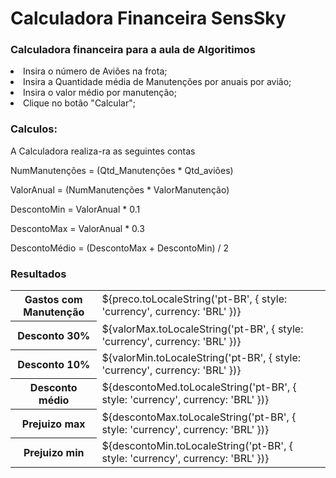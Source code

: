 # Calculadora Financeira SensSky

<h3>Calculadora financeira para a aula de Algoritimos</h3>



 <li><span>Insira o número de Aviões na frota;</span></li>
            <li><span>Insira a Quantidade média de Manutenções por anuais por avião;</span></li>
            <li><span>Insira o valor médio por manutenção;</span></li>
            <li><span>Clique no botão "Calcular";</span></li>



<h3>
 Calculos:
</h3>

A Calculadora realiza-ra as seguintes contas <br>

NumManutenções = (Qtd_Manutenções * Qtd_aviões) <br>

ValorAnual = (NumManutenções * ValorManutenção) <br>

DescontoMin = ValorAnual * 0.1 <br>

DescontoMax = ValorAnual * 0.3 <br>

DescontoMédio = (DescontoMax + DescontoMin) / 2 <br>


<h3>Resultados</h3>

 <table>
        <tr>
            <th>Gastos com Manutenção</th>
            <td class = 'inicial'>${preco.toLocaleString('pt-BR', { style: 'currency', currency: 'BRL' })}</td>
        </tr>
        <tr>
            <th>Desconto 30%</th>
            <td class = 'descontos'>${valorMax.toLocaleString('pt-BR', { style: 'currency', currency: 'BRL' })}</td>
        </tr>
        <tr>
            <th>Desconto 10%</th>
            <td class = 'descontos'>${valorMin.toLocaleString('pt-BR', { style: 'currency', currency: 'BRL' })}</td>
        </tr>
        <tr>
            <th>Desconto médio</th>
            <td class = 'descontos'>${descontoMed.toLocaleString('pt-BR', { style: 'currency', currency: 'BRL' })}</td>
        </tr>
            <tr>
                <th>Prejuizo max</th>
                <td class = 'prejuizo'>${descontoMax.toLocaleString('pt-BR', { style: 'currency', currency: 'BRL' })}</td>
            </tr>
            <tr>
                <th>Prejuizo min</th>
                <td class = 'prejuizo'>${descontoMin.toLocaleString('pt-BR', { style: 'currency', currency: 'BRL' })}</td>
            </tr>
        </table>
